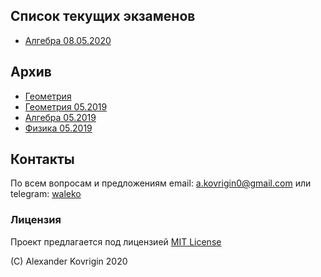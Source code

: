 ## Список текущих экзаменов
-  [Алгебра 08.05.2020](algebra-05-20)

## Архив
-  [Геометрия](archive/geometry-06-19)
-  [Геометрия 05.2019](archive/geometry-05-19)
-  [Алгебра 05.2019](archive/algebra-05-19)
-  [Физика 05.2019](archive/physics-05-19)

## Контакты
По всем вопросам и предложениям email: [a.kovrigin0@gmail.com](mailto:a.kovrigin0@gmail.com) или telegram: [waleko](tg://resolve?domain=waleko)

### Лицензия
Проект предлагается под лицензией [MIT License](LICENSE)

(С) Alexander Kovrigin 2020